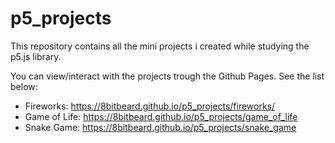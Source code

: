# p5_projects
This repository contains all the mini projects i created while studying the p5.js library.

You can view/interact with the projects trough the Github Pages. See the list below:
- Fireworks: https://8bitbeard.github.io/p5_projects/fireworks/
- Game of Life: https://8bitbeard.github.io/p5_projects/game_of_life
- Snake Game: https://8bitbeard.github.io/p5_projects/snake_game
